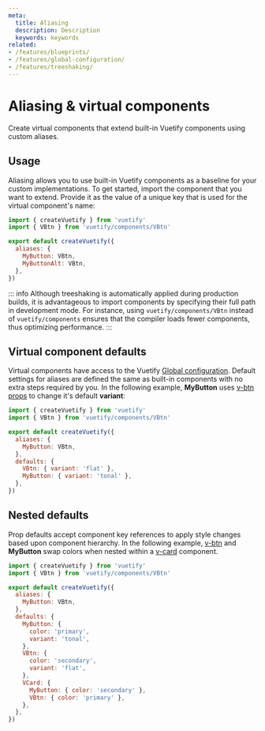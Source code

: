 ```yaml
---
meta:
  title: Aliasing
  description: Description
  keywords: keywords
related:
- /features/blueprints/
- /features/global-configuration/
- /features/treeshaking/
---
```


# Aliasing & virtual components

Create virtual components that extend built-in Vuetify components using custom aliases.

<entry />

## Usage

Aliasing allows you to use built-in Vuetify components as a baseline for your custom implementations. To get started, import the component that you want to extend. Provide it as the value of a unique key that is used for the virtual component's name:

```js { resource="src/plugins/vuetify.js"}
import { createVuetify } from 'vuetify'
import { VBtn } from 'vuetify/components/VBtn'

export default createVuetify({
  aliases: {
    MyButton: VBtn,
    MyButtonAlt: VBtn,
  },
})
```

::: info
Although treeshaking is automatically applied during production builds, it is advantageous to import components by specifying their full path in development mode. For instance, using `vuetify/components/VBtn` instead of `vuetify/components` ensures that the compiler loads fewer components, thus optimizing performance.
:::

## Virtual component defaults

Virtual components have access to the Vuetify [Global configuration](/features/global-configuration/). Default settings for aliases are defined the same as built-in components with no extra steps required by you. In the following example, **MyButton** uses [v-btn props](/api/v-btn/#props) to change it's default **variant**:

```js { resource="src/plugins/vuetify.js"}
import { createVuetify } from 'vuetify'
import { VBtn } from 'vuetify/components/VBtn'

export default createVuetify({
  aliases: {
    MyButton: VBtn,
  },
  defaults: {
    VBtn: { variant: 'flat' },
    MyButton: { variant: 'tonal' },
  },
})
```

## Nested defaults

Prop defaults accept component key references to apply style changes based upon component hierarchy. In the following example, [v-btn](/components/buttons/) and **MyButton** swap colors when nested within a [v-card](/components/cards/) component.

```js { resource="src/plugins/vuetify.js"}
import { createVuetify } from 'vuetify'
import { VBtn } from 'vuetify/components/VBtn'

export default createVuetify({
  aliases: {
    MyButton: VBtn,
  },
  defaults: {
    MyButton: {
      color: 'primary',
      variant: 'tonal',
    },
    VBtn: {
      color: 'secondary',
      variant: 'flat',
    },
    VCard: {
      MyButton: { color: 'secondary' },
      VBtn: { color: 'primary' },
    },
  },
})
```
